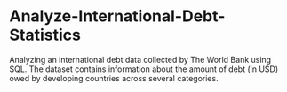# Analyze-International-Debt-Statistics
Analyzing an international debt data collected by The World Bank using SQL. The dataset contains information about the amount of debt (in USD) owed by developing countries across several categories.
